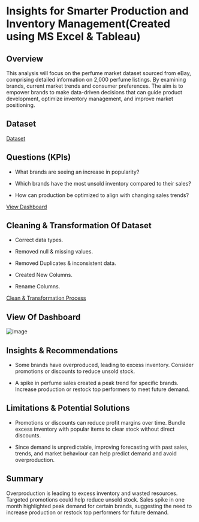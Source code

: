 # Insights for Smarter Production and Inventory Management(Created using MS Excel & Tableau)

## Overview
This analysis will focus on the perfume market dataset sourced from eBay, comprising detailed information on 2,000 perfume listings. By examining brands, current market trends and consumer preferences. The aim is to empower brands to make data-driven decisions that can guide product development, optimize inventory management, and improve market positioning.

## Dataset
<a href="https://github.com/JJAnalytics/Production-Inventory-Insights/blob/main/ebay_mens_perfume.csv">Dataset</a>

## Questions (KPIs)
- What brands are seeing an increase in popularity?

- Which brands have the most unsold inventory compared to their sales?

- How can production be optimized to align with changing sales trends?

<a href="[https://github.com/JJAnalytics/Production-Inventory-Insights/blob/main/Screenshot%202025-01-27%20201433.png](https://github.com/JJAnalytics/Production-Inventory-Insights/blob/main/Dashboard.png)">View Dashboard</a>

## Cleaning & Transformation Of Dataset
- Correct data types.

- Removed null & missing values.

- Removed Duplicates & inconsistent data.

- Created New Columns.

- Rename Columns.

<a href="https://github.com/JJAnalytics/Production-Inventory-Insights/blob/main/DCT.png">Clean & Transformation Process</a>

## View Of Dashboard

![image](https://github.com/user-attachments/assets/e0cbbaf5-0aa1-4555-813b-26ad770a78c2)


## Insights & Recommendations
- Some brands have overproduced, leading to excess inventory. Consider promotions or discounts to reduce unsold stock. 

- A spike in perfume sales created a peak trend for specific brands. Increase production or restock top performers to meet future demand.

## Limitations & Potential Solutions
- Promotions or discounts can reduce profit margins over time. Bundle excess inventory with popular items to clear stock without direct discounts. 

- Since demand is unpredictable, improving forecasting with past sales, trends, and market behaviour can help predict demand and avoid overproduction.

## Summary
Overproduction is leading to excess inventory and wasted resources. Targeted promotions could help reduce unsold stock. 
Sales spike in one month highlighted peak demand for certain brands, suggesting the need to increase production or restock top performers for future demand.

